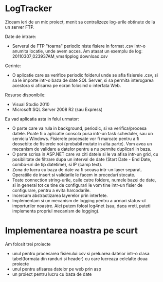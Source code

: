 LogTracker
==============
Ziceam ieri de un mic proiect, menit sa centralizeze log-urile obtinute de la un server FTP.
 
Date de intrare:
- Serverul de FTP "toarna" periodic niste fisiere in format .csv intr-o anumita locatie, unde avem acces. Am atasat un exemplu de log: 20110307_023937AM_vms4pplog download.csv
 
Cerinte:
- O aplicatie care sa verifice periodic folderul unde se afla fisierele .csv, si sa le importe intr-o baza de date SQL Server, si sa permita interogarea acestora si afisarea pe ecran folosind o interfata Web.
 
Resurse disponibile:
- Visual Studio 2010
- Microsoft SQL Server 2008 R2 (sau Express)
 
Eu vad aplicatia asta in felul urmator:
- O parte care va rula in background, periodic, si va verifica/procesa datele. Poate fi o aplicatie consola pusa intr-un task scheduler, sau un serviciu Windows. Fisierele procesate vor fi marcate pentru a fi deosebite de fisierele noi (probabil mutate in alta parte). Vom avea un mecanism de validare a datelor pentru a nu permite duplicari in baza.
- O parte scrisa in ASP.NET care va citi datele si le va afisa intr-un grid, cu posibilitate de filtrare dupa un interval de date (Start Date - End Date, combo-uri de tip datetime), si IP (camp text).
- Zona de lucru cu baza de date va fi scoasa intr-un layer separat. Operatiile de insert si validarile le facem in proceduri stocate.
- Toate connection string-urile, caile catre foldere, numele bazei de date, si in general tot ce tine de configurari le vom tine intr-un fisier de configurare, pentru a evita harcodarile.
- Incercam abstractizarea layerelor prin interfete.
- Implementam si un mecanism de logging pentru a urmari status-ul importurilor noastre. Aici putem folosi log4net (sau, daca vreti, puteti implementa propriul mecanism de logging).

Implementarea noastra pe scurt
=======
Am folosit trei proiecte
- unul pentru procesarea fisierului csv si preluarea datelor intr-o clasa tabel(formata din randuri si header) cu care lucreaza celelalte doua proiecte
- unul pentru afisarea datelor pe web prin asp
- un proiect pentru lucru cu baza de date
